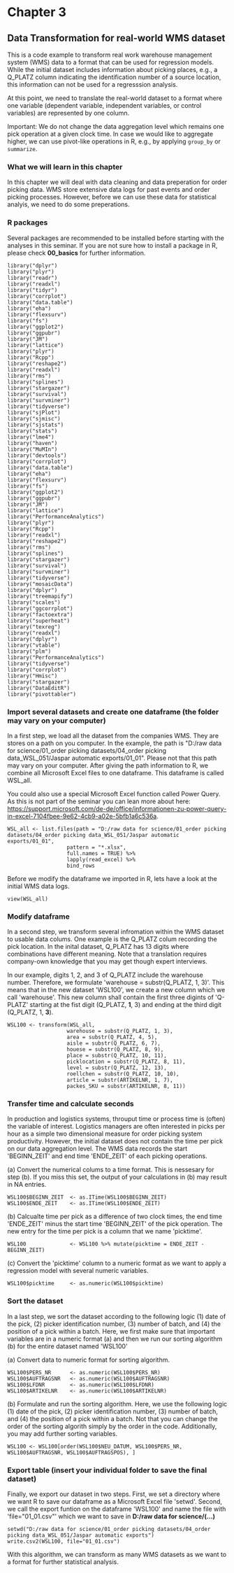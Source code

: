 # Chapter 3

## Data Transformation for real-world WMS dataset

This is a code example to transform real work warehouse management system (WMS) data to a format that can be used for regression models. While the initial dataset includes information about picking places, e.g., a Q_PLATZ column indicating the identification number of a source location, this information can not be used for a regresssion analysis.

At this point, we need to translate the real-world dataset to a format where one variable (dependent variable, independent variables, or control variables) are represented by one column. 

Important: We do not change the data aggregation level which remains one pick operation at a given clock time. In case we would like to aggregate higher, we can use  pivot-like operations in R, e.g., by applying `group_by` or `summarize`.

### What we will learn in this chapter

In this chapter we will deal with data cleaning and data preperation for order picking data. WMS store extensive data logs for past events and order picking processes. However, before we can use these data for statistical analyis, we need to do some preperations.


### R packages

Several packages are recommended to be installed before starting with the analyses in this seminar. If you are not sure how to install a package in R, please check **00_basics** for further information.

```
library("dplyr")                                                
library("plyr")                                                 
library("readr")  
library("readxl")
library("tidyr")
library("corrplot")
library("data.table")
library("eha")
library("flexsurv")
library("fs")
library("ggplot2")
library("ggpubr")
library("JM")
library("lattice")
library("plyr")
library("Rcpp")
library("reshape2")
library("readxl")
library("rms")
library("splines")
library("stargazer")
library("survival")
library("survminer")
library("tidyverse")
library("sjPlot")
library("sjmisc")
library("sjstats")
library("stats")
library("lme4")
library("haven")
library("MuMIn")
library("devtools")
library("corrplot")
library("data.table")
library("eha")
library("flexsurv")
library("fs")
library("ggplot2")
library("ggpubr")
library("JM")
library("lattice")
library("PerformanceAnalytics")
library("plyr")
library("Rcpp")
library("readxl")
library("reshape2")
library("rms")
library("splines")
library("stargazer")
library("survival")
library("survminer")
library("tidyverse")
library("mosaicData")
library("dplyr")
library("treemapify")
library("scales")
library("ggcorrplot")
library("factoextra")
library("superheat")
library("texreg")
library("readxl")
library("dplyr")
library("vtable")
library("plm")
library("PerformanceAnalytics")
library("tidyverse")
library("corrplot")
library("Hmisc")
library("stargazer")
library("DataEditR")
library("pivottabler")
```

### Import several datasets and create one dataframe (the folder may vary on your computer)
In a first step, we load all the dataset from the companies WMS. They are stores on a path on you computer. In the example, the path is "D:/raw data for science/01_order picking datasets/04_order picking data_WSL_051/Jaspar automatic exports/01_01". Please not that this path may vary on your computer. After giving the path information to R, we combine all Microsoft Excel files to one dataframe. This dataframe is called WSL_all.

You could also use a special Microsoft Excel function called Power Query. As this is not part of the seminar you can lean more about here: https://support.microsoft.com/de-de/office/informationen-zu-power-query-in-excel-7104fbee-9e62-4cb9-a02e-5bfb1a6c536a.

```
WSL_all <- list.files(path = "D:/raw data for science/01_order picking datasets/04_order picking data_WSL_051/Jaspar automatic exports/01_01",    
                   pattern = "*.xlsx",
                   full.names = TRUE) %>% 
                   lapply(read_excel) %>%                                           
                   bind_rows  
```

Before we modify the dataframe we imported in R, lets have a look at the initial WMS data logs.

```
view(WSL_all)
```

### Modify dataframe
In a second step, we transform several infromation within the WMS dataset to usable data colums. One example is the Q_PLATZ colum recording the pick location. In the inital dataset, Q_PLATZ has 13 digits where combinations have different meaning. Note that a translation requires company-own knowledge that you may get though expert interviews. 

In our example, digits 1, 2, and 3 of Q_PLATZ include the warehouse number. Therefore, we formulate 'warehouse = substr(Q_PLATZ, 1, 3)'. This means that in the new dataset 'WSL100', we create a new column which we call 'warehouse'. This new column shall contain the first three digints of 'Q-PLATZ' starting at the fist digit (Q_PLATZ, **1**, 3) and ending at the third digit (Q_PLATZ, 1, **3**).

```
WSL100 <- transform(WSL_all, 
                   warehouse = substr(Q_PLATZ, 1, 3), 
                   area = substr(Q_PLATZ, 4, 5), 
                   aisle = substr(Q_PLATZ, 6, 7),
                   houese = substr(Q_PLATZ, 8, 9),
                   place = substr(Q_PLATZ, 10, 11),
                   picklocation = substr(Q_PLATZ, 8, 11),
                   level = substr(Q_PLATZ, 12, 13),
                   roellchen = substr(Q_PLATZ, 10, 10),
                   article = substr(ARTIKELNR, 1, 7),
                   packes_SKU = substr(ARTIKELNR, 8, 11))
```

### Transfer time and calculate seconds
In production and logistics systems, throuput time or process time is (often) the variable of interest. Logistics managers are often interested in picks per hour as a simple two dimensional measure for order picking system productivity. However, the initial dataset does not contain the time per pick on our data aggregation level. The WMS data records the start 'BEGINN_ZEIT' and end time 'ENDE_ZEIT' of each picking operations. 

(a) Convert the numerical colums to a time format. This is nessesary for step (b). If you miss this set, the output of your calculations in (b) may result in NA entries. 
```
WSL100$BEGINN_ZEIT  <- as.ITime(WSL100$BEGINN_ZEIT)
WSL100$ENDE_ZEIT    <- as.ITime(WSL100$ENDE_ZEIT)
```

(b) Calcualte time per pick as a difference of two clock times, the end time 'ENDE_ZEIT' minus the start time 'BEGINN_ZEIT' of the pick operation. The new entry for the time per pick is a column that we name 'picktime'.
```
WSL100              <- WSL100 %>% mutate(picktime = ENDE_ZEIT - BEGINN_ZEIT)
```

(c) Convert the 'picktime' column to a numeric format as we want to apply a regression model with several numeric variables.
```
WSL100$picktime     <- as.numeric(WSL100$picktime)
```


### Sort the dataset
In a last step, we sort the dataset according to the following logic (1) date of the pick, (2) picker identification number, (3) number of batch, and (4) the position of a pick within a batch. Here, we first make sure that important variables are in a numeric format (a) and then we run our sorting algorithm (b) for the entire dataset named 'WSL100'

(a) Convert data to numeric format for sorting algorithm.
```
WSL100$PERS_NR      <- as.numeric(WSL100$PERS_NR)
WSL100$AUFTRAGSNR   <- as.numeric(WSL100$AUFTRAGSNR)
WSL100$LFDNR        <- as.numeric(WSL100$LFDNR)
WSL100$ARTIKELNR    <- as.numeric(WSL100$ARTIKELNR)
```

(b) Formulate and run the sorting algorithm. Here, we use the following logic (1) date of the pick, (2) picker identification number, (3) number of batch, and (4) the position of a pick within a batch. Not that you can change the order of the sorting algorith simply by the order in the code. Additionally, you may add further sorting variables.

```
WSL100 <- WSL100[order(WSL100$NEU_DATUM, WSL100$PERS_NR, WSL100$AUFTRAGSNR, WSL100$AUFTRAGSPOS), ]
```

### Export table (insert your individual folder to save the final dataset)
Finally, we export our dataset in two steps. First, we set a directory where we want R to save our dataframe as a Microsoft Excel file 'setwd'. Second, we call the export funtion on the dataframe 'WSL100' and name the file with 'file="01_01.csv"' which we want to save in **D:/raw data for science/(...)** 

```
setwd("D:/raw data for science/01_order picking datasets/04_order picking data_WSL_051/Jaspar automatic exports")
write.csv2(WSL100, file="01_01.csv")
```

With this algorithm, we can transform as many WMS datasets as we want to a format for further statistical analysis.
